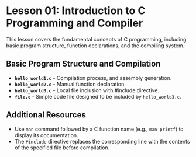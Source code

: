 # Lesson 01: Introduction to C Programming and Compiler

This lesson covers the fundamental concepts of C programming, including basic program structure, function declarations, and the compiling system.

## Basic Program Structure and Compilation
- **`hello_world1.c`** - Compilation process, and assembly generation.
- **`hello_world2.c`** - Manual function declaration.
- **`hello_world3.c`** - Local file inclusion with #include directive.
- **`file.c`** - Simple code file designed to be included by `hello_world3.c`.

## Additional Resources
- Use `man` command followed by a C function name (e.g., `man printf`) to display its documentation.
- The `#include` directive replaces the corresponding line with the contents of the specified file before compilation.
